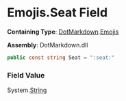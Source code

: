 # Emojis\.Seat Field

**Containing Type**: [DotMarkdown](../../README.md)\.[Emojis](../README.md)

**Assembly**: DotMarkdown\.dll

```csharp
public const string Seat = ":seat:"
```

### Field Value

System\.[String](https://docs.microsoft.com/en-us/dotnet/api/system.string)